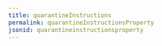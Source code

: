 ```yaml
---
title: quarantineInstructions
permalink: quarantineInstructionsProperty
jsonid: quarantineinstructionsproperty
---
```

